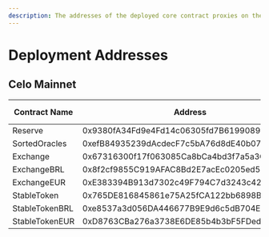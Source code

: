 ```yaml
---
description: The addresses of the deployed core contract proxies on the Celo blockchain.
---
```


# Deployment Addresses

## Celo Mainnet

| Contract Name  | Address                                    | Explorer Link                                                                                                |
| -------------- | ------------------------------------------ | ------------------------------------------------------------------------------------------------------------ |
| Reserve        | 0x9380fA34Fd9e4Fd14c06305fd7B6199089eD4eb9 | [View ->](https://explorer.celo.org/mainnet/address/0x9380fA34Fd9e4Fd14c06305fd7B6199089eD4eb9/transactions) |
| SortedOracles  | 0xefB84935239dAcdecF7c5bA76d8dE40b077B7b33 | [View ->](https://explorer.celo.org/mainnet/address/0xefB84935239dAcdecF7c5bA76d8dE40b077B7b33/transactions) |
| Exchange       | 0x67316300f17f063085Ca8bCa4bd3f7a5a3C66275 | [View ->](https://explorer.celo.org/mainnet/address/0x67316300f17f063085Ca8bCa4bd3f7a5a3C66275/transactions) |
| ExchangeBRL    | 0x8f2cf9855C919AFAC8Bd2E7acEc0205ed568a4EA | [View ->](https://explorer.celo.org/mainnet/address/0x8f2cf9855C919AFAC8Bd2E7acEc0205ed568a4EA/transactions) |
| ExchangeEUR    | 0xE383394B913d7302c49F794C7d3243c429d53D1d | [View ->](https://explorer.celo.org/mainnet/address/0xE383394B913d7302c49F794C7d3243c429d53D1d/transactions) |
| StableToken    | 0x765DE816845861e75A25fCA122bb6898B8B1282a | [View ->](https://explorer.celo.org/mainnet/address/0x765DE816845861e75A25fCA122bb6898B8B1282a/transactions) |
| StableTokenBRL | 0xe8537a3d056DA446677B9E9d6c5dB704EaAb4787 | [View ->](https://explorer.celo.org/mainnet/address/0xe8537a3d056DA446677B9E9d6c5dB704EaAb4787/transactions) |
| StableTokenEUR | 0xD8763CBa276a3738E6DE85b4b3bF5FDed6D6cA73 | [View ->](https://explorer.celo.org/mainnet/address/0xD8763CBa276a3738E6DE85b4b3bF5FDed6D6cA73/transactions) |

